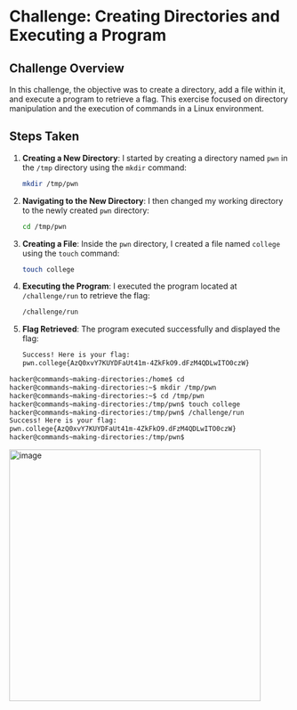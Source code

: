 # Challenge: Creating Directories and Executing a Program

## Challenge Overview

In this challenge, the objective was to create a directory, add a file within it, and execute a program to retrieve a flag. This exercise focused on directory manipulation and the execution of commands in a Linux environment.

## Steps Taken

1. **Creating a New Directory**:
   I started by creating a directory named `pwn` in the `/tmp` directory using the `mkdir` command:
   ```bash
   mkdir /tmp/pwn
   ```

2. **Navigating to the New Directory**:
   I then changed my working directory to the newly created `pwn` directory:
   ```bash
   cd /tmp/pwn
   ```

3. **Creating a File**:
   Inside the `pwn` directory, I created a file named `college` using the `touch` command:
   ```bash
   touch college
   ```

4. **Executing the Program**:
   I executed the program located at `/challenge/run` to retrieve the flag:
   ```bash
   /challenge/run
   ```

5. **Flag Retrieved**:
   The program executed successfully and displayed the flag:
   ```bash
   Success! Here is your flag:
   pwn.college{AzQ0xvY7KUYDFaUt41m-4ZkFkO9.dFzM4QDLwITO0czW}
   ```



```bash
hacker@commands~making-directories:/home$ cd
hacker@commands~making-directories:~$ mkdir /tmp/pwn
hacker@commands~making-directories:~$ cd /tmp/pwn
hacker@commands~making-directories:/tmp/pwn$ touch college
hacker@commands~making-directories:/tmp/pwn$ /challenge/run
Success! Here is your flag:
pwn.college{AzQ0xvY7KUYDFaUt41m-4ZkFkO9.dFzM4QDLwITO0czW}
hacker@commands~making-directories:/tmp/pwn$ 

```
<img width="452" alt="image" src="https://github.com/user-attachments/assets/de32c31e-8d2c-4547-8450-9e6b78ee80b3">
